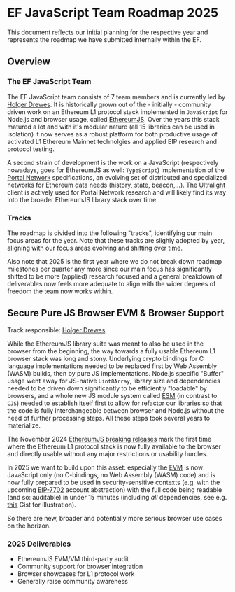 # EF JavaScript Team Roadmap 2025

This document reflects our initial planning for the respective year and represents
the roadmap we have submitted internally within the EF.

## Overview

### The EF JavaScript Team

The EF JavaScript team consists of 7 team members and is currently led by [Holger Drewes](https://github.com/holgerd77).
It is historically grown out of the - initially - community driven work on an Ethereum L1 protocol stack implemented in
`JavaScript` for Node.js and browser usage, called [EthereumJS](https://github.com/ethereumjs/ethereumjs-monorepo).
Over the years this stack matured a lot and with it's modular nature (all 15 libraries can be used in isolation) it now
serves as a robust platform for both productive usage of activated L1 Ethereum Mainnet technolgies and applied EIP research and
protocol testing.

A second strain of development is the work on a JavaScript (respectively nowadays, goes for EthereumJS as well: `TypeScript`)
implementation of the [Portal Network](https://github.com/ethereum/portal-network-specs) specifications, an evolving
set of distributed and specialized networks for Ethereum data needs (history, state, beacon,...). The
[Ultralight](https://github.com/ethereumjs/ultralight) client is actively used for Portal Network research and will likely
find its way into the broader EthereumJS library stack over time.

### Tracks

The roadmap is divided into the following "tracks", identifying our main focus areas
for the year. Note that these tracks are slighly adopted by year, aligning with our focus areas evolving and shifting over time.

Also note that 2025 is the first year where we do not break down roadmap milestones per quarter any more since our main focus
has significantly shifted to be more (applied) research focused and a general breakdown of deliverables now feels more adequate
to align with the wider degrees of freedom the team now works within.

## Secure Pure JS Browser EVM & Browser Support

Track responsible: [Holger Drewes](https://github.com/holgerd77)

While the EthereumJS library suite was meant to also be used in the browser from the beginning, the way towards a fully usable
Ethereum L1 browser stack was long and stony. Underlying crypto bindings for C language implementations needed to be replaced
first by Web Assembly (WASM) builds, then by pure JS implementations. Node.js specific "Buffer" usage went away for JS-native
`Uint8Array`, library size and dependencies needed to be driven down significantly to be efficiently "loadable" by browsers,
and a whole new JS module system called [ESM](https://dev.to/iggredible/what-the-heck-are-cjs-amd-umd-and-esm-ikm) (in contrast
to `CJS`) needed to establish itself first to allow for refactor our libraries so that the code is fully interchangeable 
between browser and Node.js without the need of further processing steps. All these steps took several years to materialize.

The November 2024 [EthereumJS breaking releases](https://github.com/ethereumjs/ethereumjs-monorepo/pull/3722) mark the first
time where the Ethereum L1 protocol stack is now fully available to the browser and directly usable without any major 
restrictions or usability hurdles.

In 2025 we want to build upon this asset: especially the [EVM](https://github.com/ethereumjs/ethereumjs-monorepo/tree/master/packages/evm)
is now JavaScript only (no C-bindings, no Web Assembly (WASM) code) and is now fully prepared to be used in security-sensitive
contexts (e.g. with the upcoming [EIP-7702](https://eips.ethereum.org/EIPS/eip-7702) account abstraction) with the full code
being readable (and so: auditable) in under 15 minutes (including *all* dependencies, see e.g. [this](https://gist.github.com/holgerd77/2c032488196b4afee5d976dc85ee70eb) Gist for illustration).

So there are new, broader and potentially more serious browser use cases on the horizon.

### 2025 Deliverables

- EthereumJS EVM/VM third-party audit
- Community support for browser integration
- Browser showcases for L1 protocol work
- Generally raise community awareness


